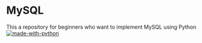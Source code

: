 # MySQL

This a repository for beginners who want to implement MySQL using Python
[![made-with-python](https://img.shields.io/badge/Made%20with-Python-blue.svg)](https://www.python.org/)

